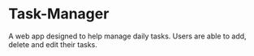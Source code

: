 # Task-Manager
A web app designed to help manage daily tasks. Users are able to add, delete and edit their tasks.
